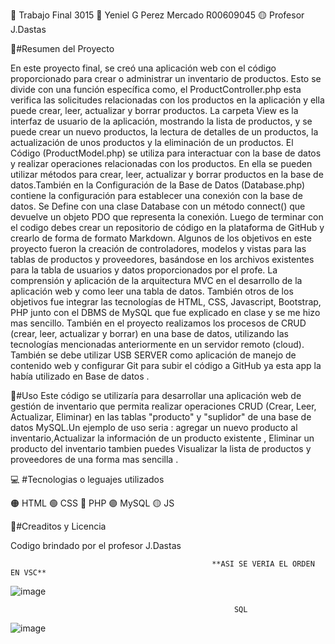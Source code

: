 🔴 Trabajo Final 3015
🔵 Yeniel G Perez Mercado R00609045
🟡 Profesor J.Dastas

📃#Resumen del Proyecto

En este proyecto final, se creó una aplicación web con el código proporcionado para crear o administrar un inventario de productos. Esto se divide con una función específica como,
el ProductController.php esta verifica las solicitudes relacionadas con los productos en la aplicación y ella puede crear, leer, actualizar y borrar productos. La carpeta View es 
la interfaz de usuario de la aplicación, mostrando la lista de productos, y se puede crear un nuevo productos, la lectura de detalles de un productos, la actualización de unos
productos y la eliminación de un productos. El Código (ProductModel.php) se utiliza para interactuar con la base de datos y realizar operaciones relacionadas con los productos. 
En ella se pueden utilizar métodos para crear, leer, actualizar y borrar productos en la base de datos.También en la Configuración de la Base de Datos (Database.php) contiene 
la configuración para establecer una conexión con la base de datos. Se Define con una clase Database con un método connect() que devuelve un objeto PDO que representa la conexión.
Luego de terminar con el codigo debes crear un repositorio de código en la plataforma de GitHub y crearlo de forma de formato Markdown. Algunos de los objetivos en este proyecto 
fueron la creación de controladores, modelos y vistas para las tablas de productos y proveedores, basándose en los archivos existentes para la tabla de usuarios y datos 
proporcionados por el profe. La comprensión y aplicación de la arquitectura MVC en el desarrollo de la aplicación web y como leer una tabla de datos. También otros de los 
objetivos fue integrar las tecnologías de HTML, CSS, Javascript, Bootstrap, PHP junto con el DBMS de MySQL que fue explicado en clase y se me hizo mas sencillo. También en el 
proyecto realizamos los procesos de CRUD (crear, leer, actualizar y borrar) en una base de datos, utilizando las tecnologías mencionadas anteriormente en un servidor remoto (cloud).
También se debe utilizar  USB SERVER  como aplicación de manejo de contenido web y configurar Git para subir el código a GitHub ya esta app la había utilizado en Base de datos .

🤔#Uso
Este código se utilizaría para desarrollar una aplicación web de gestión de inventario que permita realizar operaciones CRUD (Crear, Leer, Actualizar, Eliminar) en las tablas 
"producto" y "suplidor" de una base de datos MySQL.Un ejemplo de uso seria : agregar un nuevo producto al inventario,Actualizar la información de un producto existente ,
Eliminar un producto del inventario tambien puedes Visualizar la lista de productos y proveedores de una forma mas sencilla .


💻 #Tecnologias o leguajes utilizados

🟠 HTML
🟢 CSS
🔵 PHP
🟣 MySQL
🟡 JS

🪪#Creaditos y Licencia

Codigo brindado por el profesor J.Dastas

                                                 **ASI SE VERIA EL ORDEN EN VSC**
![image](https://github.com/YenielG/webbasededatosYeniel/assets/157734065/4e325c72-b218-4342-8f8b-7acda821e134)


                                                      SQL                                                 
![image](https://github.com/YenielG/webbasededatosYeniel/assets/157734065/ad374ab0-357b-4e6e-a47c-6482ad8ed8b7)

